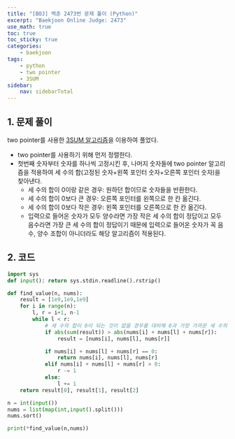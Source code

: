 ```yaml
---
title: "[BOJ] 백준 2473번 문제 풀이 (Python)"
excerpt: "Baekjoon Online Judge: 2473"
use_math: true
toc: true
toc_sticky: true
categories:
    - baekjoon
tags:
    - python
    - two pointer
    - 3SUM
sidebar:
    nav: sidebarTotal
---
```


## 1. 문제 풀이

two pointer를 사용한 [3SUM 알고리즘](https://en.wikipedia.org/wiki/3SUM)을 이용하여 풀었다.

- two pointer를 사용하기 위해 먼저 정렬한다.
- 첫번째 숫자부터 숫자를 하나씩 고정시킨 후, 나머지 숫자들에 two pointer 알고리즘을 적용하여 세 수의 합(고정된 숫자+왼쪽 포인터 숫자+오른쪽 포인터 숫자)을 찾아낸다.
    - 세 수의 합이 0이랑 같은 경우: 원하던 합이므로 숫자들을 반환한다.
    - 세 수의 합이 0보다 큰 경우: 오른쪽 포인터를 왼쪽으로 한 칸 옮긴다.
    - 세 수의 합이 0보다 작은 경우: 왼쪽 포인터를 오른쪽으로 한 칸 옮긴다.
    - 입력으로 들어온 숫자가 모두 양수라면 가장 작은 세 수의 합이 정답이고 모두 음수라면 가장 큰 세 수의 합이 정답이기 때문에 입력으로 들어온 숫자가 꼭 음수, 양수 조합이 아니더라도 해당 알고리즘이 적용된다.

## 2. 코드

```python
import sys
def input(): return sys.stdin.readline().rstrip()

def find_value(n, nums):
    result = [1e9,1e9,1e9]
    for i in range(n):
        l, r = i+1, n-1
        while l < r:
            # 세 수의 합이 0이 되는 것이 없을 경우를 대비해 0과 가장 가까운 세 수의 합을 찾아낸다.
            if abs(sum(result)) > abs(nums[i] + nums[l] + nums[r]):
                result = [nums[i], nums[l], nums[r]]

            if nums[i] + nums[l] + nums[r] == 0:
                return nums[i], nums[l], nums[r]
            elif nums[i] + nums[l] + nums[r] > 0:
                r -= 1
            else:
                l += 1
    return result[0], result[1], result[2]

n = int(input())
nums = list(map(int,input().split()))
nums.sort()

print(*find_value(n,nums))
```